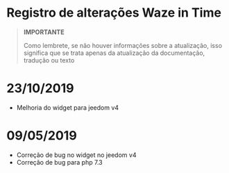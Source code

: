 # Registro de alterações Waze in Time

>**IMPORTANTE**
>
>Como lembrete, se não houver informações sobre a atualização, isso significa que se trata apenas da atualização da documentação, tradução ou texto

# 23/10/2019

- Melhoria do widget para jeedom v4

# 09/05/2019

- Correção de bug no widget no jeedom v4
- Correção de bug para php 7.3
